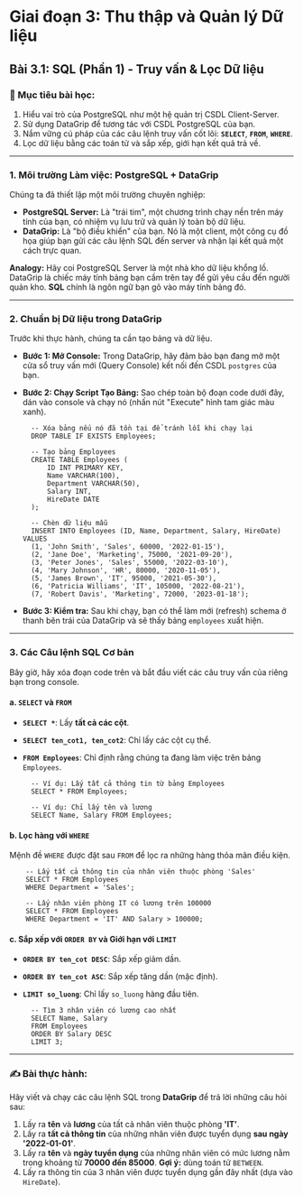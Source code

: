 # Giai đoạn 3: Thu thập và Quản lý Dữ liệu
## Bài 3.1: SQL (Phần 1) - Truy vấn & Lọc Dữ liệu

### **🎯 Mục tiêu bài học:**
1.  Hiểu vai trò của PostgreSQL như một hệ quản trị CSDL Client-Server.
2.  Sử dụng DataGrip để tương tác với CSDL PostgreSQL của bạn.
3.  Nắm vững cú pháp của các câu lệnh truy vấn cốt lõi: **`SELECT`**, **`FROM`**, **`WHERE`**.
4.  Lọc dữ liệu bằng các toán tử và sắp xếp, giới hạn kết quả trả về.

---

### **1. Môi trường Làm việc: PostgreSQL + DataGrip**

Chúng ta đã thiết lập một môi trường chuyên nghiệp:
* **PostgreSQL Server:** Là "trái tim", một chương trình chạy nền trên máy tính của bạn, có nhiệm vụ lưu trữ và quản lý toàn bộ dữ liệu.
* **DataGrip:** Là "bộ điều khiển" của bạn. Nó là một client, một công cụ đồ họa giúp bạn gửi các câu lệnh SQL đến server và nhận lại kết quả một cách trực quan.

**Analogy:** Hãy coi PostgreSQL Server là một nhà kho dữ liệu khổng lồ. DataGrip là chiếc máy tính bảng bạn cầm trên tay để gửi yêu cầu đến người quản kho. **SQL** chính là ngôn ngữ bạn gõ vào máy tính bảng đó.

---

### **2. Chuẩn bị Dữ liệu trong DataGrip**

Trước khi thực hành, chúng ta cần tạo bảng và dữ liệu.

* **Bước 1: Mở Console:** Trong DataGrip, hãy đảm bảo bạn đang mở một cửa sổ truy vấn mới (Query Console) kết nối đến CSDL `postgres` của bạn.
* **Bước 2: Chạy Script Tạo Bảng:** Sao chép toàn bộ đoạn code dưới đây, dán vào console và chạy nó (nhấn nút "Execute" hình tam giác màu xanh).

        -- Xóa bảng nếu nó đã tồn tại để tránh lỗi khi chạy lại
        DROP TABLE IF EXISTS Employees;

        -- Tạo bảng Employees
        CREATE TABLE Employees (
            ID INT PRIMARY KEY,
            Name VARCHAR(100),
            Department VARCHAR(50),
            Salary INT,
            HireDate DATE
        );

        -- Chèn dữ liệu mẫu
        INSERT INTO Employees (ID, Name, Department, Salary, HireDate) VALUES
        (1, 'John Smith', 'Sales', 60000, '2022-01-15'),
        (2, 'Jane Doe', 'Marketing', 75000, '2021-09-20'),
        (3, 'Peter Jones', 'Sales', 55000, '2022-03-10'),
        (4, 'Mary Johnson', 'HR', 80000, '2020-11-05'),
        (5, 'James Brown', 'IT', 95000, '2021-05-30'),
        (6, 'Patricia Williams', 'IT', 105000, '2022-08-21'),
        (7, 'Robert Davis', 'Marketing', 72000, '2023-01-18');

* **Bước 3: Kiểm tra:** Sau khi chạy, bạn có thể làm mới (refresh) schema ở thanh bên trái của DataGrip và sẽ thấy bảng `employees` xuất hiện.

---

### **3. Các Câu lệnh SQL Cơ bản**

Bây giờ, hãy xóa đoạn code trên và bắt đầu viết các câu truy vấn của riêng bạn trong console.

#### **a. `SELECT` và `FROM`**
* **`SELECT *`**: Lấy **tất cả các cột**.
* **`SELECT ten_cot1, ten_cot2`**: Chỉ lấy các cột cụ thể.
* **`FROM Employees`**: Chỉ định rằng chúng ta đang làm việc trên bảng `Employees`.

        -- Ví dụ: Lấy tất cả thông tin từ bảng Employees
        SELECT * FROM Employees;

        -- Ví dụ: Chỉ lấy tên và lương
        SELECT Name, Salary FROM Employees;

#### **b. Lọc hàng với `WHERE`**
Mệnh đề `WHERE` được đặt sau `FROM` để lọc ra những hàng thỏa mãn điều kiện.

        -- Lấy tất cả thông tin của nhân viên thuộc phòng 'Sales'
        SELECT * FROM Employees
        WHERE Department = 'Sales';

        -- Lấy nhân viên phòng IT có lương trên 100000
        SELECT * FROM Employees
        WHERE Department = 'IT' AND Salary > 100000;

#### **c. Sắp xếp với `ORDER BY` và Giới hạn với `LIMIT`**
* **`ORDER BY ten_cot DESC`**: Sắp xếp giảm dần.
* **`ORDER BY ten_cot ASC`**: Sắp xếp tăng dần (mặc định).
* **`LIMIT so_luong`**: Chỉ lấy `so_luong` hàng đầu tiên.

        -- Tìm 3 nhân viên có lương cao nhất
        SELECT Name, Salary
        FROM Employees
        ORDER BY Salary DESC
        LIMIT 3;

---

### **✍️ Bài thực hành:**

Hãy viết và chạy các câu lệnh SQL trong **DataGrip** để trả lời những câu hỏi sau:

1.  Lấy ra **tên** và **lương** của tất cả nhân viên thuộc phòng **'IT'**.
2.  Lấy ra **tất cả thông tin** của những nhân viên được tuyển dụng **sau ngày '2022-01-01'**.
3.  Lấy ra **tên** và **ngày tuyển dụng** của những nhân viên có mức lương nằm trong khoảng từ **70000 đến 85000**. **Gợi ý:** dùng toán tử `BETWEEN`.
4.  Lấy ra thông tin của 3 nhân viên được tuyển dụng gần đây nhất (dựa vào `HireDate`).